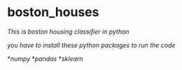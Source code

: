 # boston_houses

*This is boston housing classifier in python*

*you have to install these python packages to run the code*

  **numpy*
  **pandas*
  **sklearn*
